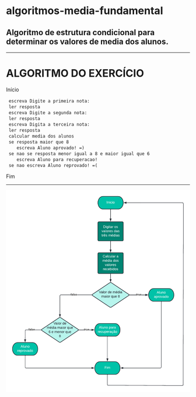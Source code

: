 # algoritmos-media-fundamental
## Algoritmo de estrutura condicional para determinar os valores de media dos alunos.
------------------------------------------------------
# ALGORITMO DO EXERCÍCIO

Início

     escreva Digite a primeira nota:
     ler resposta
     escreva Digite a segunda nota: 
     ler resposta
     escreva Digita a terceira nota:
     ler resposta
     calcular media dos alunos
     se resposta maior que 8
        escreva Aluno aprovado! =)  
     se nao se resposta menor igual a 8 e maior igual que 6
        escreva Aluno para recuperacao!
     se nao escreva Aluno reprovado! =(
     
Fim


--------------------------------------------------------

![fluxograma](https://github.com/nathalysgomes/algoritmos-media-fundamental/blob/main/exercicio_media.png)

